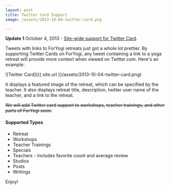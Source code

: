 ```yaml
---
layout: post
title: Twitter Card Support
image: /assets/2013-10-04-twitter-card.png

---
```

**Update 1** October 4, 2013 - [Site-wide support for Twitter Card](#sitesupport).


Tweets with links to ForYogi retreats just got a whole lot prettier. By supporting Twitter Cards on ForYogi, any tweet containing a link to a yoga retreat will provide more context when viewed on Twitter.com. Here's an example:  

![Twitter Card]({{ site.url }}/assets/2013-10-04-twitter-card.png)

It displays a featured image of the retreat, which can be specified by the teacher.  It also displays retreat title, description, twitter user name of the teacher, and a link to the retreat.  

~~We will add Twitter card support to workshops, teacher trainings, and other parts of ForYogi soon.~~  

#### <a id="sitesupport"></a>Supported Types
- Retreat
- Workshops
- Teacher Trainings
- Specials
- Teachers - includes favorite count and average review
- Studios
- Posts
- Writings

Enjoy!